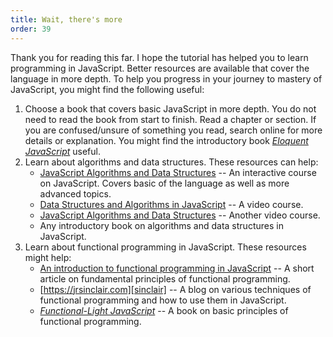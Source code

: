 ```yaml
---
title: Wait, there's more
order: 39
---
```


Thank you for reading this far. I hope the tutorial has helped you to learn
programming in JavaScript. Better resources are available that cover the
language in more depth. To help you progress in your journey to mastery of
JavaScript, you might find the following useful:

1. Choose a book that covers basic JavaScript in more depth. You do not need to
   read the book from start to finish. Read a chapter or section. If you are
   confused/unsure of something you read, search online for more details or
   explanation. You might find the introductory book [_Eloquent
   JavaScript_][EloquentJS] useful.
1. Learn about algorithms and data structures. These resources can help:
    - [JavaScript Algorithms and Data Structures][jsDataStructure] -- An
      interactive course on JavaScript. Covers basic of the language as well as
      more advanced topics.
    - [Data Structures and Algorithms in JavaScript][algorithmJS] -- A video
      course.
    - [JavaScript Algorithms and Data Structures][algorithmVideo] -- Another
      video course.
    - Any introductory book on algorithms and data structures in JavaScript.
1. Learn about functional programming in JavaScript. These resources might help:
    - [An introduction to functional programming in JavaScript][fpJS] -- A short
      article on fundamental principles of functional programming.
    - [https://jrsinclair.com][sinclair] -- A blog on various techniques of
      functional programming and how to use them in JavaScript.
    - [_Functional-Light JavaScript_][fpLight] -- A book on basic principles of
      functional programming.

<!--=========================================================================-->

<!-- prettier-ignore-start -->
[algorithmJS]: https://egghead.io/courses/data-structures-and-algorithms-in-javascript
[algorithmVideo]: https://www.youtube.com/playlist?list=PLC3y8-rFHvwjPxNAKvZpdnsr41E0fCMMP
[EloquentJS]: https://eloquentjavascript.net
[fpJS]: https://opensource.com/article/17/6/functional-javascript
[fpLight]: https://github.com/getify/Functional-Light-JS
[jsDataStructure]: https://www.freecodecamp.org/learn/javascript-algorithms-and-data-structures/
[sinclair]: https://jrsinclair.com
<!-- prettier-ignore-end -->
